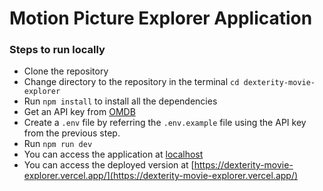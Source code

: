 # Motion Picture Explorer Application

### Steps to run locally

- Clone the repository
- Change directory to the repository in the terminal `cd dexterity-movie-explorer`
- Run `npm install` to install all the dependencies
- Get an API key from [OMDB](https://www.omdbapi.com/apikey.aspx)
- Create a `.env` file by referring the `.env.example` file using the API key from the previous step.
- Run `npm run dev`
- You can access the application at [localhost](http://localhost:5173)
- You can access the deployed version at [https://dexterity-movie-explorer.vercel.app/](https://dexterity-movie-explorer.vercel.app/)
